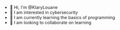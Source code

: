 - 👋 Hi, I'm @KlaryLouane
- 👀 I am interested in cybersecurity
- 🌱 I am currently learning the basics of programming
- 💞️ I am looking to collaborate on learning

<!---
KlaryLouane/KlaryLouane is a ✨ special ✨ repository because its `README.md` (this file) appears on your GitHub profile.
You can click the Preview link to take a look at your changes.
--->

